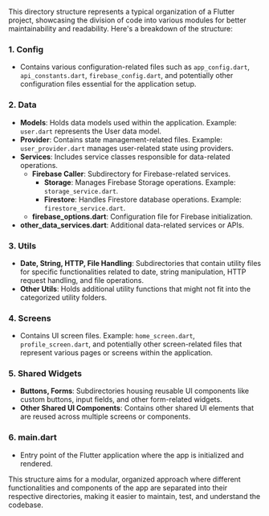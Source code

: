 
This directory structure represents a typical organization of a Flutter project, showcasing the division of code into various modules for better maintainability and readability. Here's a breakdown of the structure:

### 1. **Config**
   - Contains various configuration-related files such as `app_config.dart`, `api_constants.dart`, `firebase_config.dart`, and potentially other configuration files essential for the application setup.

### 2. **Data**
   - **Models**: Holds data models used within the application. Example: `user.dart` represents the User data model.
   - **Provider**: Contains state management-related files. Example: `user_provider.dart` manages user-related state using providers.
   - **Services**: Includes service classes responsible for data-related operations.
      - **Firebase Caller**: Subdirectory for Firebase-related services.
         - **Storage**: Manages Firebase Storage operations. Example: `storage_service.dart`.
         - **Firestore**: Handles Firestore database operations. Example: `firestore_service.dart`.
      - **firebase_options.dart**: Configuration file for Firebase initialization.
   - **other_data_services.dart**: Additional data-related services or APIs.

### 3. **Utils**
   - **Date, String, HTTP, File Handling**: Subdirectories that contain utility files for specific functionalities related to date, string manipulation, HTTP request handling, and file operations.
   - **Other Utils**: Holds additional utility functions that might not fit into the categorized utility folders.

### 4. **Screens**
   - Contains UI screen files. Example: `home_screen.dart`, `profile_screen.dart`, and potentially other screen-related files that represent various pages or screens within the application.

### 5. **Shared Widgets**
   - **Buttons, Forms**: Subdirectories housing reusable UI components like custom buttons, input fields, and other form-related widgets.
   - **Other Shared UI Components**: Contains other shared UI elements that are reused across multiple screens or components.

### 6. **main.dart**
   - Entry point of the Flutter application where the app is initialized and rendered.

This structure aims for a modular, organized approach where different functionalities and components of the app are separated into their respective directories, making it easier to maintain, test, and understand the codebase.